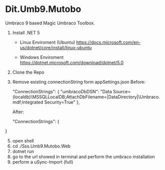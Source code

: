 # Dit.Umb9.Mutobo


Umbraco 9 based Magic Umbraco Toolbox.


1. Install .NET 5
    - Linux Enviroment (Ubuntu)
      https://docs.microsoft.com/en-us/dotnet/core/install/linux-ubuntu
      
    - Windows Enviroment
      https://dotnet.microsoft.com/download/dotnet/5.0
2. Clone the Repo
3. Remove existing connectionString form appSettings.json
   Before:

    "ConnectionStrings": {
    "umbracoDbDSN": "Data Source=(localdb)\\MSSQLLocalDB;AttachDbFilename=|DataDirectory|\\Umbraco.mdf;Integrated Security=True"
  },
   
   After:
   
     "ConnectionStrings": {
    
  }

5. open shell 
6. cd ./Sss.Umb9.Mutobo.Web
7. dotnet run
8. go to the url showed in terminal and perform the umbraco installation
9. perform a uSync-Import (full)
